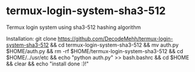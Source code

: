 # termux-login-system-sha3-512
Termux login system using sha3-512 hashing algorithm

Installation:
git clone https://github.com/DecodeMehh/termux-login-system-sha3-512 && cd termux-login-system-sha3-512 && mv auth.py $HOME/auth.py && rm -rf $HOME/termux-login-system-sha3-512 && cd $HOME/../usr/etc && echo "python auth.py" >> bash.bashrc && cd $HOME && clear && echo "install done :)!"
